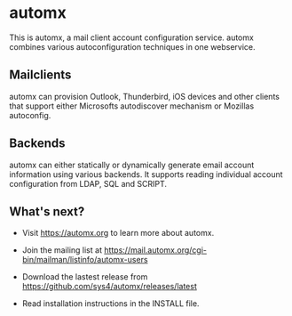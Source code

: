 # automx

This is automx, a mail client account configuration service. automx combines
various autoconfiguration techniques in one webservice.

## Mailclients
automx can provision Outlook, Thunderbird, iOS devices and other clients that
support either Microsofts autodiscover mechanism or Mozillas autoconfig.

## Backends
automx can either statically or dynamically generate email account information
using various backends. It supports reading individual account configuration
from LDAP, SQL and SCRIPT.

## What's next?

- Visit https://automx.org to learn more about automx.

- Join the mailing list at https://mail.automx.org/cgi-bin/mailman/listinfo/automx-users

- Download the lastest release from https://github.com/sys4/automx/releases/latest

- Read installation instructions in the INSTALL file.
